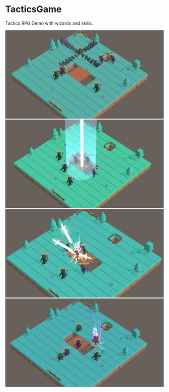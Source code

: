 # TacticsGame
Tactics RPG Demo with wizards and skills.

![image1](Images/img1.png)
![image2](Images/img2.png)
![image3](Images/img3.png)
![image4](Images/img4.png)
